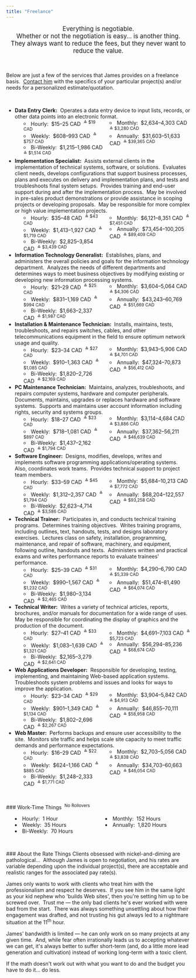 ```yaml
---
title: "Freelance"
---
```


<div style="text-align: center;">
  <span style="font-size: larger;">
    Everything is negotiable.<br />
    Whether or not the negotiation is easy&hellip; is another thing.<br />
    They always want to reduce the fees, but they never want to reduce the value.
  </span><br />
  &nbsp;<br />
  &nbsp;
</div>

Below are just a few of the services that James provides on a freelance basis.&nbsp; <a href="{{ site.url }}/contact" rel="me" title="">Contact him</a> with
the specifics of your particular project(s) and/or needs for a personalized estimate/quotation.

<p>&nbsp;</p>
<ul>
  <li>
    <span style="font-weight: bolder;">Data Entry Clerk:</span>&nbsp; Operates a data entry device to input lists, records, or other data points into an
    electronic format.
    <ul style="-moz-columns: 2; -webkit-columns: 2; columns: 2; list-style-position: inside;">
      <li>Hourly:&nbsp; $15&#8211;25 CAD&nbsp; <sup>&#8793; $19 CAD</sup></li>
      <li>Weekly:&nbsp; $608&#8211;993 CAD&nbsp; <sup>&#8793; $757 CAD</sup></li>
      <li>Bi-Weekly:&nbsp; $1,215&#8211;1,986 CAD&nbsp; <sup>&#8793; $1,514 CAD</sup></li>
      <li>Monthly:&nbsp; $2,634&#8211;4,303 CAD&nbsp; <sup>&#8793; $3,280 CAD</sup></li>
      <li>Annually:&nbsp; $31,603&#8211;51,633 CAD&nbsp; <sup>&#8793; $39,365 CAD</sup></li>
    </ul>
  </li>
  <li>
    <span style="font-weight: bolder;">Implementation Specialist:</span>&nbsp; Assists external clients in the implementation of technical systems,
    software, or solutions.&nbsp; Evaluates client needs, develops configurations that support business processes, plans and executes on delivery and
    implementation plans, and tests and troubleshoots final system setups.&nbsp; Provides training and end-user support during and after the implementation
    process.&nbsp; May be involved in pre-sales product demonstrations or provide assistance in scoping projects or developing proposals.&nbsp; May be
    responsible for more complex or high value implementation projects.
    <ul style="-moz-columns: 2; -webkit-columns: 2; columns: 2; list-style-position: inside;">
      <li>Hourly:&nbsp; $35&#8211;48 CAD&nbsp; <sup>&#8793; $43 CAD</sup></li>
      <li>Weekly:&nbsp; $1,413&#8211;1,927 CAD&nbsp; <sup>&#8793; $1,719 CAD</sup></li>
      <li>Bi-Weekly:&nbsp; $2,825&#8211;3,854 CAD&nbsp; <sup>&#8793; $3,439 CAD</sup></li>
      <li>Monthly:&nbsp; $6,121&#8211;8,351 CAD&nbsp; <sup>&#8793; $7,451 CAD</sup></li>
      <li>Annually:&nbsp; $73,454&#8211;100,205 CAD&nbsp; <sup>&#8793; $89,409 CAD</sup></li>
    </ul>
  </li>
  <li>
    <span style="font-weight: bolder;">Information Technology Generalist:</span>&nbsp; Establishes, plans, and administers the overall policies and goals
    for the information technology department.&nbsp; Analyzes the needs of different departments and determines ways to meet business objectives by
    modifying existing or developing new information processing systems.
    <ul style="-moz-columns: 2; -webkit-columns: 2; columns: 2; list-style-position: inside;">
      <li>Hourly:&nbsp; $21&#8211;29 CAD&nbsp; <sup>&#8793; $25 CAD</sup></li>
      <li>Weekly:&nbsp; $831&#8211;1,169 CAD&nbsp; <sup>&#8793; $994 CAD</sup></li>
      <li>Bi-Weekly:&nbsp; $1,663&#8211;2,337 CAD&nbsp; <sup>&#8793; $1,987 CAD</sup></li>
      <li>Monthly:&nbsp; $3,604&#8211;5,064 CAD&nbsp; <sup>&#8793; $4,306 CAD</sup></li>
      <li>Annually:&nbsp; $43,243&#8211;60,769 CAD&nbsp; <sup>&#8793; $51,669 CAD</sup></li>
    </ul>
  </li>
  <li>
    <span style="font-weight: bolder;">Installation &amp; Maintenance Technician:</span>&nbsp; Installs, maintains, tests, troubleshoots, and repairs
    switches, cables, and other telecommunications equipment in the field to ensure optimum network usage and quality.
    <ul style="-moz-columns: 2; -webkit-columns: 2; columns: 2; list-style-position: inside;">
      <li>Hourly:&nbsp; $23&#8211;34 CAD&nbsp; <sup>&#8793; $27 CAD</sup></li>
      <li>Weekly:&nbsp; $910&#8211;1,363 CAD&nbsp; <sup>&#8793; $1,085 CAD</sup></li>
      <li>Bi-Weekly:&nbsp; $1,820&#8211;2,726 CAD&nbsp; <sup>&#8793; $2,169 CAD</sup></li>
      <li>Monthly:&nbsp; $3,943&#8211;5,906 CAD&nbsp; <sup>&#8793; $4,701 CAD</sup></li>
      <li>Annually:&nbsp; $47,324&#8211;70,873 CAD&nbsp; <sup>&#8793; $56,412 CAD</sup></li>
    </ul>
  </li>
  <li>
    <span style="font-weight: bolder;">PC Maintenance Technician:</span>&nbsp; Maintains, analyzes, troubleshoots, and repairs computer systems, hardware
    and computer peripherals.&nbsp; Documents, maintains, upgrades or replaces hardware and software systems.&nbsp; Supports and maintains user account
    information including rights, security and systems groups.
    <ul style="-moz-columns: 2; -webkit-columns: 2; columns: 2; list-style-position: inside;">
      <li>Hourly:&nbsp; $18&#8211;27 CAD&nbsp; <sup>&#8793; $23 CAD</sup></li>
      <li>Weekly:&nbsp; $718&#8211;1,081 CAD&nbsp; <sup>&#8793; $897 CAD</sup></li>
      <li>Bi-Weekly:&nbsp; $1,437&#8211;2,162 CAD&nbsp; <sup>&#8793; $1,794 CAD</sup></li>
      <li>Monthly:&nbsp; $3,114&#8211;4,684 CAD&nbsp; <sup>&#8793; $3,886 CAD</sup></li>
      <li>Annually:&nbsp; $37,362&#8211;56,211 CAD&nbsp; <sup>&#8793; $46,639 CAD</sup></li>
    </ul>
  </li>
  <li>
    <span style="font-weight: bolder;">Software Engineer:</span>&nbsp; Designs, modifies, develops, writes and implements software programming
    applications/operating systems.&nbsp; Also, coordinates work teams.&nbsp; Provides technical support to project team members.
    <ul style="-moz-columns: 2; -webkit-columns: 2; columns: 2; list-style-position: inside;">
      <li>Hourly:&nbsp; $33&#8211;59 CAD&nbsp; <sup>&#8793; $45 CAD</sup></li>
      <li>Weekly:&nbsp; $1,312&#8211;2,357 CAD&nbsp; <sup>&#8793; $1,794 CAD</sup></li>
      <li>Bi-Weekly:&nbsp; $2,623&#8211;4,714 CAD&nbsp; <sup>&#8793; $3,586 CAD</sup></li>
      <li>Monthly:&nbsp; $5,684&#8211;10,213 CAD&nbsp; <sup>&#8793; $7,772 CAD</sup></li>
      <li>Annually:&nbsp; $68,204&#8211;122,557 CAD&nbsp; <sup>&#8793; $93,258 CAD</sup></li>
    </ul>
  </li>
  <li>
    <span style="font-weight: bolder;">Technical Trainer:</span>&nbsp; Participates in, and conducts technical training programs.&nbsp; Determines training
    objectives.&nbsp; Writes training programs, including outlines, text, handouts, tests, and designs laboratory exercises.&nbsp; Lectures class on safety,
    installation, programming, maintenance, and repair of software, machinery, and equipment, following outline, handouts and texts.&nbsp; Administers
    written and practical exams and writes performance reports to evaluate trainees' performance.
    <ul style="-moz-columns: 2; -webkit-columns: 2; columns: 2; list-style-position: inside;">
      <li>Hourly:&nbsp; $25&#8211;39 CAD&nbsp; <sup>&#8793; $31 CAD</sup></li>
      <li>Weekly:&nbsp; $990&#8211;1,567 CAD&nbsp; <sup>&#8793; $1,232 CAD</sup></li>
      <li>Bi-Weekly:&nbsp; $1,980&#8211;3,134 CAD&nbsp; <sup>&#8793; $2,465 CAD</sup></li>
      <li>Monthly:&nbsp; $4,290&#8211;6,790 CAD&nbsp; <sup>&#8793; $5,339 CAD</sup></li>
      <li>Annually:&nbsp; $51,474&#8211;81,490 CAD&nbsp; <sup>&#8793; $64,074 CAD</sup></li>
    </ul>
  </li>
  <li>
    <span style="font-weight: bolder;">Technical Writer:</span>&nbsp; Writes a variety of technical articles, reports, brochures, and/or manuals for
    documentation for a wide range of uses.&nbsp; May be responsible for coordinating the display of graphics and the production of the document.
    <ul style="-moz-columns: 2; -webkit-columns: 2; columns: 2; list-style-position: inside;">
      <li>Hourly:&nbsp; $27&#8211;41 CAD&nbsp; <sup>&#8793; $33 CAD</sup></li>
      <li>Weekly:&nbsp; $1,083&#8211;1,639 CAD&nbsp; <sup>&#8793; $1,321 CAD</sup></li>
      <li>Bi-Weekly:&nbsp; $2,165&#8211;3,279 CAD&nbsp; <sup>&#8793; $2,641 CAD</sup></li>
      <li>Monthly:&nbsp; $4,691&#8211;7,103 CAD&nbsp; <sup>&#8793; $5,723 CAD</sup></li>
      <li>Annually:&nbsp; $56,294&#8211;85,236 CAD&nbsp; <sup>&#8793; $68,674 CAD</sup></li>
    </ul>
  </li>
  <li>
    <span style="font-weight: bolder;">Web Applications Developer:</span>&nbsp; Responsible for developing, testing, implementing, and maintaining Web-based
    application systems.&nbsp; Troubleshoots system problems and issues and looks for ways to improve the application.
    <ul style="-moz-columns: 2; -webkit-columns: 2; columns: 2; list-style-position: inside;">
      <li>Hourly:&nbsp; $23&#8211;34 CAD&nbsp; <sup>&#8793; $29 CAD</sup></li>
      <li>Weekly:&nbsp; $901&#8211;1,349 CAD&nbsp; <sup>&#8793; $1,134 CAD</sup></li>
      <li>Bi-Weekly:&nbsp; $1,802&#8211;2,696 CAD&nbsp; <sup>&#8793; $2,267 CAD</sup></li>
      <li>Monthly:&nbsp; $3,904&#8211;5,842 CAD&nbsp; <sup>&#8793; $4,913 CAD</sup></li>
      <li>Annually:&nbsp; $46,855&#8211;70,111 CAD&nbsp; <sup>&#8793; $58,958 CAD</sup></li>
    </ul>
  </li>
  <li>
    <span style="font-weight: bolder;">Web Master:</span>&nbsp; Performs backups and ensure user accessibility to the site.&nbsp; Monitors site traffic and
    helps scale site capacity to meet traffic demands and performance expectations.
    <ul style="-moz-columns: 2; -webkit-columns: 2; columns: 2; list-style-position: inside;">
      <li>Hourly:&nbsp; $16&#8211;29 CAD&nbsp; <sup>&#8793; $22 CAD</sup></li>
      <li>Weekly:&nbsp; $624&#8211;1,166 CAD&nbsp; <sup>&#8793; $885 CAD</sup></li>
      <li>Bi-Weekly:&nbsp; $1,248&#8211;2,333 CAD&nbsp; <sup>&#8793; $1,771 CAD</sup></li>
      <li>Monthly:&nbsp; $2,703&#8211;5,056 CAD&nbsp; <sup>&#8793; $3,838 CAD</sup></li>
      <li>Annually:&nbsp; $34,703&#8211;60,663 CAD&nbsp; <sup>&#8793; $46,054 CAD</sup></li>
    </ul>
  </li>
</ul>

<p>&nbsp;</p>
### Work-Time Things&nbsp; <sup>No Rollovers</sup>
<ul style="-moz-columns: 2; -webkit-columns: 2; columns: 2; list-style-position: inside;">
  <li>Hourly:&nbsp; 1 Hour</li>
  <li>Weekly:&nbsp; 35 Hours</li>
  <li>Bi-Weekly:&nbsp; 70 Hours</li>
  <li>Monthly:&nbsp; 152 Hours</li>
  <li>Annually:&nbsp; 1,820 Hours</li>
</ul>

<p>&nbsp;</p>
### About the Rate Things
Clients obsessed with nickel-and-diming are pathological&hellip;&nbsp; Although James is open to negotiation, and his rates are variable depending upon the
individual project(s), there are acceptable and realistic ranges for the associated pay rate(s).

James only wants to work with clients who treat him with the professionalism and respect he deserves.&nbsp; If you see him in the same light as your kid
nephew who 'builds Web sites', then you're setting him up to be screwed over.&nbsp; Trust me &#8212; the only bad clients he's ever worked with were bad
from the start.&nbsp; There was always something unsettling about how their engagement was drafted, and not trusting his gut always led to a nightmare
situation at the 11<sup>th</sup> hour.

James' bandwidth is limited &#8212; he can only work on so many projects at any given time.&nbsp; And, while fear often irrationally leads us to accepting
whatever we can get, it's always better to suffer short-term (and, do a little more lead generation and cultivation) instead of working long-term with a
toxic client.

If the math doesn't work out with what you want to do and the budget you have to do it&hellip; do less.
